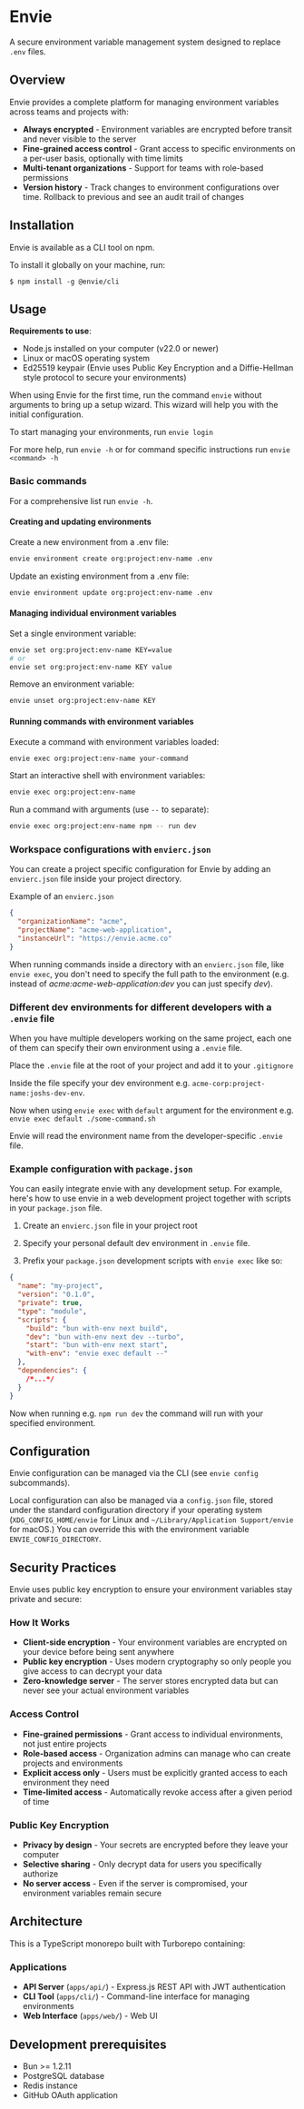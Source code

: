 # Envie

A secure environment variable management system designed to replace `.env` files.

## Overview

Envie provides a complete platform for managing environment variables across teams and projects with:

- **Always encrypted** - Environment variables are encrypted before transit and never visible to the server
- **Fine-grained access control** - Grant access to specific environments on a per-user basis, optionally with time limits
- **Multi-tenant organizations** - Support for teams with role-based permissions
- **Version history** - Track changes to environment configurations over time. Rollback to previous and see an audit trail of changes

## Installation

Envie is available as a CLI tool on npm.

To install it globally on your machine, run:

```
$ npm install -g @envie/cli
```

## Usage

**Requirements to use**:
- Node.js installed on your computer (v22.0 or newer)
- Linux or macOS operating system
- Ed25519 keypair (Envie uses Public Key Encryption and a Diffie-Hellman style protocol to secure your environments)

When using Envie for the first time, run the command `envie` without arguments to bring up a setup wizard.
This wizard will help you with the initial configuration.

To start managing your environments, run `envie login`

For more help, run `envie -h` or for command specific instructions run `envie <command> -h`

### Basic commands

For a comprehensive list run `envie -h`.

#### Creating and updating environments

Create a new environment from a .env file:
```bash
envie environment create org:project:env-name .env
```

Update an existing environment from a .env file:
```bash
envie environment update org:project:env-name .env
```

#### Managing individual environment variables

Set a single environment variable:
```bash
envie set org:project:env-name KEY=value
# or
envie set org:project:env-name KEY value
```

Remove an environment variable:
```bash
envie unset org:project:env-name KEY
```

#### Running commands with environment variables

Execute a command with environment variables loaded:
```bash
envie exec org:project:env-name your-command
```

Start an interactive shell with environment variables:
```bash
envie exec org:project:env-name
```

Run a command with arguments (use `--` to separate):
```bash
envie exec org:project:env-name npm -- run dev
```

### Workspace configurations with `envierc.json`

You can create a project specific configuration for Envie by adding an `envierc.json` file inside your project directory.

Example of an `envierc.json`
```json
{
  "organizationName": "acme",
  "projectName": "acme-web-application",
  "instanceUrl": "https://envie.acme.co"
}
```

When running commands inside a directory with an `envierc.json` file, like `envie exec`, you don't need to specify the full path to the environment (e.g. instead of _acme:acme-web-application:dev_ you can just specify _dev_).

### Different dev environments for different developers with a `.envie` file

When you have multiple developers working on the same project, each one of them can specify their own environment using a `.envie` file.

Place the `.envie` file at the root of your project and add it to your `.gitignore`

Inside the file specify your dev environment e.g. `acme-corp:project-name:joshs-dev-env`.

Now when using `envie exec` with `default` argument for the environment e.g. `envie exec default ./some-command.sh`

Envie will read the environment name from the developer-specific `.envie` file.

### Example configuration with `package.json`

You can easily integrate envie with any development setup.
For example, here's how to use envie in a web development project together with scripts in your `package.json` file.

1. Create an `envierc.json` file in your project root

2. Specify your personal default dev environment in `.envie` file.

3. Prefix your `package.json` development scripts with `envie exec` like so:

```json
{
  "name": "my-project",
  "version": "0.1.0",
  "private": true,
  "type": "module",
  "scripts": {
    "build": "bun with-env next build",
    "dev": "bun with-env next dev --turbo",
    "start": "bun with-env next start",
    "with-env": "envie exec default --"
  },
  "dependencies": {
    /*...*/
  }
}
```

Now when running e.g. `npm run dev` the command will run with your specified environment.

## Configuration

Envie configuration can be managed via the CLI (see `envie config` subcommands).

Local configuration can also be managed via a `config.json` file, stored under the standard configuration directory if your operating system (`XDG_CONFIG_HOME/envie` for Linux and `~/Library/Application Support/envie` for macOS.) You can override this with the environment variable `ENVIE_CONFIG_DIRECTORY`.

## Security Practices

Envie uses public key encryption to ensure your environment variables stay private and secure:

### How It Works
- **Client-side encryption** - Your environment variables are encrypted on your device before being sent anywhere
- **Public key encryption** - Uses modern cryptography so only people you give access to can decrypt your data
- **Zero-knowledge server** - The server stores encrypted data but can never see your actual environment variables

### Access Control
- **Fine-grained permissions** - Grant access to individual environments, not just entire projects
- **Role-based access** - Organization admins can manage who can create projects and environments
- **Explicit access only** - Users must be explicitly granted access to each environment they need
- **Time-limited access** - Automatically revoke access after a given period of time

### Public Key Encryption
- **Privacy by design** - Your secrets are encrypted before they leave your computer
- **Selective sharing** - Only decrypt data for users you specifically authorize
- **No server access** - Even if the server is compromised, your environment variables remain secure

## Architecture

This is a TypeScript monorepo built with Turborepo containing:

### Applications
- **API Server** (`apps/api/`) - Express.js REST API with JWT authentication
- **CLI Tool** (`apps/cli/`) - Command-line interface for managing environments
- **Web Interface** (`apps/web/`) - Web UI


## Development prerequisites
- Bun >= 1.2.11
- PostgreSQL database
- Redis instance
- GitHub OAuth application

